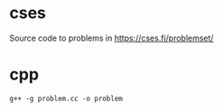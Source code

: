 # cses
Source code to problems in https://cses.fi/problemset/

# cpp
`g++ -g problem.cc -o problem`
